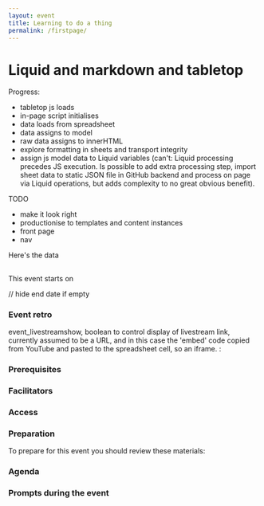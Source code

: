 ```yaml
---
layout: event
title: Learning to do a thing
permalink: /firstpage/
---
```


# Liquid and markdown and tabletop

Progress:

- tabletop js loads
- in-page script initialises
- data loads from spreadsheet
- data assigns to model
- raw data assigns to innerHTML
- explore formatting in sheets and transport integrity 
- assign js model data to Liquid variables (can't: Liquid processing precedes JS execution. Is possible to add extra processing step, import sheet data to static JSON file in GitHub backend and process on page via Liquid operations, but adds complexity to no great obvious benefit).

TODO
- make it look right
- productionise to templates and content instances
- front page
- nav

<script type='text/javascript'>    
  var publicSpreadsheetUrl = 'https://docs.google.com/spreadsheets/d/1cXHJ8DsS7kndV2xfdR48RNx1s2ySxOOH92EQIIa6-Wc/edit?usp=sharing';

  function init() {
    Tabletop.init( { key: publicSpreadsheetUrl,
                     callback: showInfo,
                     simpleSheet: true } )
  }

  function showInfo(data, tabletop) {
    alert('Successfully processed!')
    console.log(data);
  }

  function showInfo(data, tabletop)  {
    data.forEach(function(data) {
      // dates transferred as text: need as dates to be evaluated in front-page listing for ordering events
      event_access.innerHTML = data.event_access;
      event_agenda.innerHTML = data.event_agenda;
      event_agendashow.innerHTML = data.event_agendashow;
      event_agenda.innerHTML = data.event_agenda;
//      event_background.innerHTML = data.event_background;
      event_childcare.innerHTML = data.event_childcare;
      event_codeofconduct.innerHTML = data.event_codeofconduct;
      event_costs.innerHTML = data.event_costs
      event_enddate.innerHTML = data.event_enddate;
      event_facilitators.innerHTML = data.event_facilitators;
      event_language.innerHTML = data.event_language;
      event_liveresources.innerHTML = data.event_liveresources;
      event_livestream.innerHTML = data.event_livestream;
      event_livestreamshow.innerHTML = data.event_livestreamshow;
      event_location.innerHTML = data.event_location;
      event_organiser.innerHTML = data.event_organiser;
      event_outputs.innerHTML = data.event_outputs;
      event_preparation.innerHTML = data.event_preparation;
      event_prerequisites.innerHTML = data.event_prerequisites;
      event_presurvey.innerHTML = data.event_presurvey;
      event_presurveyshow.innerHTML = data.presurveyshow;
      event_postsurvey.innerHTML = data.event_postsurvey;
      event_postsurveyshow.innerHTML = data.event_postsurveyshow;
      event_series.innerHTML = data.event_series;
      event_startdate.innerHTML = data.event_startdate;
      event_structure.innerHTML = data.event_structure;
      event_summary.innerHTML = data.event_summary;
      event_timing.innerHTML = data.event_timing;
      event_title.innerHTML = data.event_title;
      if (data.event_washupshow = "TRUE") {
          event_washup.innerHTML = data.event_washup;
          } else {
          document.getElementById("retro").style.display = "none";
          }     
 });
    }

  window.addEventListener('DOMContentLoaded', init)
</script>
<p>Here's the data</p>
<h2 id="event_title"></h2>
<p><strong id="event_summary"></strong></p>
<p>This event starts on <span id="event_startdate"></span></p>
// hide end date if empty
<p id="event_enddate"></p>
<div id="event_background"></div>
<div id="retro">
<h3>Event retro</h3>
<p id="event_washup"></p>
</div>
<p id="event_timing"></p>
<p id="event_location"></p>
<p>event_livestreamshow, boolean to control display of livestream link, currently assumed to be a URL, and in this case the 'embed' code copied from YouTube and pasted to the spreadsheet cell, so an iframe. <span id="event_livestreamshow"></span>: <br/>
<span id="event_livestream"></span></p>
<h3>Prerequisites</h3>
<p id="event_prerequisites"></p>
<h3>Facilitators</h3>
<p id="event_facilitators"></p>
<h3>Access</h3>
<p id="event_access"></p>
<p id="event_language"></p>
<h3>Preparation</h3>
<p>To prepare for this event you should review these materials:</p>
<p id="event_preparation"></p>
<h3>Agenda</h3>
<p id="event_agendashow"></p>
<p id="event_agenda"></p>
<h3>Prompts during the event</h3>
<p id="event_liveresources"></p>

